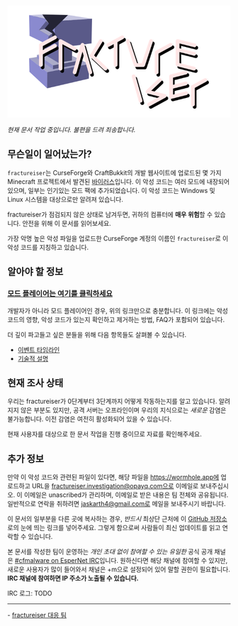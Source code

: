 <p align="center">
    <img src="docs/media/logo.svg" alt="Logo">
</p>

_현재 문서 작업 중입니다. 불편을 드려 죄송합니다._

## 무슨일이 일어났는가?

`fractureiser`는 CurseForge와 CraftBukkit의 개발 웹사이트에 업로드된 몇 가지 Minecraft 프로젝트에서 발견된 [바이러스](https://ko.wikipedia.org/wiki/%EB%B0%94%EC%9D%B4%EB%9F%AC%EC%8A%A4)입니다. 이 악성 코드는 여러 모드에 내장되어 있으며, 일부는 인기있는 모드 팩에 추가되었습니다. 이 악성 코드는 Windows 및 Linux 시스템을 대상으로만 알려져 있습니다.

fractureiser가 점검되지 않은 상태로 남겨두면, 귀하의 컴퓨터에 **매우 위험**할 수 있습니다. 안전을 위해 이 문서를 읽어보세요.

가장 악명 높은 악성 파일을 업로드한 CurseForge 계정의 이름인 `fractureiser`로 이 악성 코드를 지칭하고 있습니다.

## 알아야 할 정보

### [모드 플레이어는 여기를 클릭하세요](https://github.com/DominoKorean/fractureiser_KoreanTranslate/blob/main/docs/users.md)

개발자가 아니라 모드 플레이어인 경우, 위의 링크만으로 충분합니다. 이 링크에는 악성 코드의 영향, 악성 코드가 있는지 확인하고 제거하는 방법, FAQ가 포함되어 있습니다.

더 깊이 파고들고 싶은 분들을 위해 다음 항목들도 살펴볼 수 있습니다.

- [이벤트 타임라인](docs/timeline_ko.md)
- [기술적 설명](docs/tech_ko.md)

## 현재 조사 상태

우리는 fractureiser가 0단계부터 3단계까지 어떻게 작동하는지를 알고 있습니다. 알려지지 않은 부분도 있지만, 공격 서버는 오프라인이며 우리의 지식으로는 _새로운_ 감염은 불가능합니다. 이전 감염은 여전히 활성화되어 있을 수 있습니다.

현재 사용자를 대상으로 한 문서 작업을 진행 중이므로 자료를 확인해주세요.

## 추가 정보

만약 이 악성 코드와 관련된 파일이 있다면, 해당 파일을 https://wormhole.app에 업로드하고 URL을 fractureiser.investigation@opayq.com으로 이메일로 보내주십시오.
이 이메일은 unascribed가 관리하며, 이메일로 받은 내용은 팀 전체와 공유됩니다. 일반적으로 연락을 취하려면 jaskarth4@gmail.com로 메일을 보내주시기 바랍니다.

이 문서의 일부분을 다른 곳에 복사하는 경우, _반드시_ 최상단 근처에 이 [GitHub 저장소](https://github.com/fractureiser-investigation/fractureiser)로의 눈에 띄는 링크를 넣어주세요. 그렇게 함으로써 사람들이 최신 업데이트를 읽고 연락할 수 있습니다.

본 문서를 작성한 팀이 운영하는 _개인 초대 없이 참여할 수 있는 유일한_ 공식 공개 채널은 [#cfmalware on EsperNet IRC](https://webchat.esper.net/?channels=cfmalware)입니다.
원하신다면 해당 채널에 참여할 수 있지만, 새로운 사용자가 많이 들어와서 채널은 +m으로 설정되어 있어 말할 권한이 필요합니다.
**IRC 채널에 참여하면 IP 주소가 노출될 수 있습니다.**

IRC 로그: TODO

---

\- [fractureiser 대응 팀](docs/credits.md)
